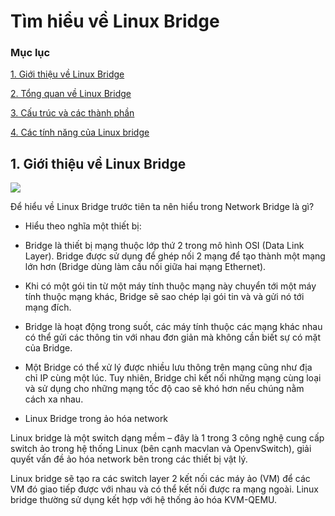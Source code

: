 # Tìm hiểu về Linux Bridge

### Mục lục

[1. Giới thiệu về Linux Bridge](#gioithieu)

[2. Tổng quan về Linux Bridge](#tongquan)

[3. Cấu trúc và các thành phần](#cautruc)

[4. Các tính năng của Linux bridge](#tinhnang)

<a name="gioithieu"></a>
## 1. Giới thiệu về Linux Bridge

![](../images/linuxbridge/Screenshot_258.png)

Để hiểu về Linux Bridge trước tiên ta nên hiểu trong Network Bridge là gì?

- Hiểu theo nghĩa một thiết bị: 

+ Bridge là thiết bị mạng thuộc lớp thứ 2 trong mô hình OSI (Data Link Layer). Bridge được sử dụng để ghép nối 2 mạng để tạo thành một mạng lớn hơn (Bridge dùng làm cầu nối giữa hai mạng Ethernet).

+ Khi có một gói tin từ một máy tính thuộc mạng này chuyển tới một máy tính thuộc mạng khác, Bridge sẽ sao chép lại gói tin và và gửi nó tới mạng đích.

+ Bridge là hoạt động trong suốt, các máy tính thuộc các mạng khác nhau có thể gửi các thông tin với nhau đơn giản mà không cần biết sự có mặt của Bridge.

+ Một Bridge có thể xử lý được nhiều lưu thông trên mạng cũng như địa chỉ IP cùng một lúc. Tuy nhiên, Bridge chỉ kết nối những mạng cùng loại và sử dụng cho những mạng tốc độ cao sẽ khó hơn nếu chúng nằm cách xa nhau.

- Linux Bridge trong ảo hóa network

Linux bridge là một switch dạng mềm – đây là 1 trong 3 công nghệ cung cấp switch ảo trong hệ thống Linux (bên cạnh macvlan và OpenvSwitch), giải quyết vấn đề ảo hóa network bên trong các thiết bị vật lý.

Linux bridge sẽ tạo ra các switch layer 2 kết nối các máy ảo (VM) để các VM đó giao tiếp được với nhau và có thể kết nối được ra mạng ngoài. Linux bridge thường sử dụng kết hợp với hệ thống ảo hóa KVM-QEMU.






